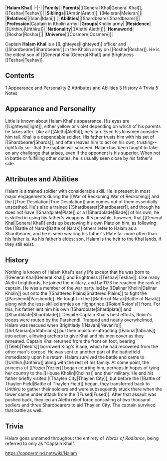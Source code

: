 |**Halam Khal**|
|-|-|
|**Family**|
|**Parents**|[[General Khal\|General Khal]], [[Teshav\|Teshav]]|
|**Siblings**|[[Aratin\|Aratin]], [[Meleran\|Meleran]]|
|**Relatives**|[[Idani\|Idani]] |
|**Abilities**|[[Shardbearer\|Shardbearer]]|
|**Profession**|Captain in Kholin army|
|**Groups**|Kholin army|
|**Residence**|[[Urithiru\|Urithiru]]|
|**Nationality**|[[Alethi\|Alethi]]|
|**Homeworld**|[[Roshar\|Roshar]]|
|**Universe**|[[Cosmere\|Cosmere]]|

Captain **Halam Khal** is a [[Lighteyes\|lighteyed]] officer and [[Shardbearer\|Shardbearer]] in the  Kholin army on [[Roshar\|Roshar]]. He is the eldest son of [[General Khal\|General Khal]] and Brightness [[Teshav\|Teshav]].

## Contents

1 Appearance and Personality
2 Attributes and Abilities
3 History
4 Trivia
5 Notes


## Appearance and Personality
Little is known about Halam Khal's appearance. His eyes are [[Lighteyes\|light]], either yellow or violet depending on which of his parents he takes after. Like all [[Alethi\|Alethi]], he's tan. Even his kinsmen consider him tall.
Khal is a dependable soldier. His father trusts him with his set of [[Shardbearer\|Shards]], and often leaves him to act on his own, trusting--rightfully so--that the captain will succeed. Halam has been taught to take on any challenge that arises, even if the opponent is his superior. When not in battle or fulfilling other duties, he is usually seen close by his father's side.

## Attributes and Abilities
Halam is a trained soldier with considerable skill. He is present in most major engagements during the [[War of Reckoning\|War of Reckoning]] and the [[True Desolation\|True Desolation]] and comes out of them essentially unscathed. He's also a trained [[Shardbearer\|Shardbearer]], and though he does not have [[Shardplate\|Plate]] or a [[Shardblade\|Blade]] of his own, he is skilled in using his father's weapons. It's possible, however, that [[General Khal\|General Khal]] ends up bestowing his own Plate on him, as following the [[Battle of Narak\|Battle of Narak]] others refer to Halam as a Shardbearer, and he is seen wearing his father's Plate far more often than his father is.
As his father's eldest son, Halam is the heir to the Khal lands, if they still exist.

## History
Nothing is known of Halam Khal's early life except that he was born to [[General Khal\|General Khal]] and Brightness [[Teshav\|Teshav]]. Like many Alethi brightlords, he joined the military, and by 1173 he reached the rank of captain. He was a member of the war party led by [[Dalinar Kholin\|Dalinar Kholin]] out onto the [[Shattered Plains\|Shattered Plains]] to fight the [[Parshendi\|Parshendi]]. He fought in the [[Battle of Narak\|Battle of Narak]] along with the less-skilled armies on Highprince [[Roion\|Roion's]] front. For this, his father lent him his own [[Shardplate\|Shardplate]] and [[Shardblade\|Shardblade]].
Despite Captain Khal's best efforts, Roion's troops were routed by the Parshendi. Trapped and nearly overwhelmed, Halam was rescued when Brightlady [[Navani\|Navani's]] [[Artifabrian\|artifabrians]] put their moisture-attracting [[Fabrial\|fabrials]] into action, allowing archers to give Khal and his men cover as they retreated. Captain Khal returned from the front on foot, bearing [[Teleb\|Teleb's]] borrowed King's Blade, which he had recovered from the other man's corpse. He was sent to another part of the battlefield immediately upon his return.
Halam survived the battle and came to [[Urithiru\|Urithiru]] along with the rest of his family. At some point, the princess of [[Yezier\|Yezier]] began courting him, perhaps in hopes of tying her country to the [[House Kholin\|Kholins]] and their military. He and his father briefly visited [[Thaylen City\|Thaylen City]], but before the [[Battle of Thaylen Field\|Battle of Thaylen Field]] began, they transferred back to Urithiru to gather their soldiers and were subsequently stuck there when the tower came under attack from the [[Fused\|Fused]]. After that assault was pushed back, they led an Alethi relief force consisting of two thousand sodiers and three Shardbearers to aid Thaylen City. The captain survived that battle as well.

## Trivia
Halam goes unnamed throughout the entirety of *Words of Radiance*, being referred to only as "Captain Khal".


https://coppermind.net/wiki/Halam
